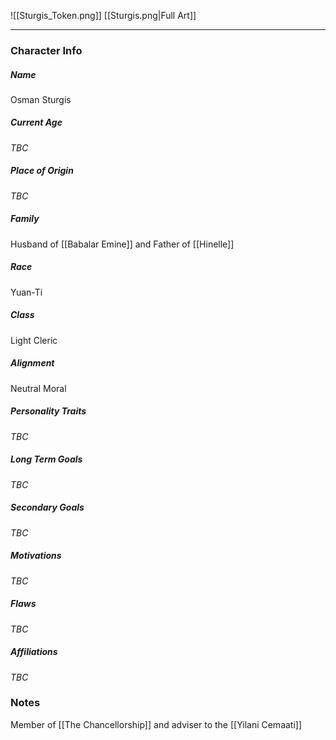 ![[Sturgis_Token.png]]
[[Sturgis.png|Full Art]]

---
### Character Info

##### Name 
Osman Sturgis 

##### Current Age
*TBC*

##### Place of Origin
*TBC*

##### Family
Husband of [[Babalar Emine]] and Father of [[Hinelle]]

##### Race
Yuan-Ti

##### Class
Light Cleric

##### Alignment
Neutral Moral

##### Personality Traits
*TBC*

##### Long Term Goals
*TBC*

##### Secondary Goals
*TBC*

##### Motivations
*TBC*

##### Flaws
*TBC*

##### Affiliations
*TBC*

### Notes

Member of [[The Chancellorship]] and adviser to the [[Yilani Cemaati]]